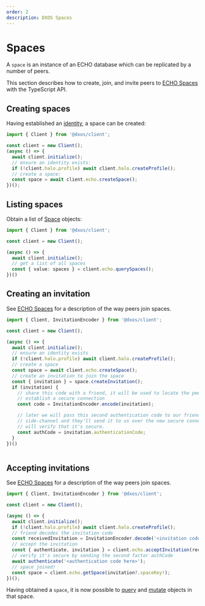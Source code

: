 ```yaml
---
order: 2
description: DXOS Spaces
---
```


# Spaces

A `space` is an instance of an ECHO database which can be replicated by a number of peers.

This section describes how to create, join, and invite peers to [ECHO Spaces](../platform/#spaces) with the TypeScript API.

## Creating spaces

Having established an [identity](./identity), a space can be created:

```ts file=./snippets/create-space.ts#L5-
import { Client } from '@dxos/client';

const client = new Client();
(async () => {
  await client.initialize();
  // ensure an identity exists:
  if (!client.halo.profile) await client.halo.createProfile();
  // create a space:
  const space = await client.echo.createSpace();
})();
```

## Listing spaces

Obtain a list of [Space](/api/@dxos/client/interfaces/Space) objects:

```ts file=./snippets/query-spaces.ts#L5-
import { Client } from '@dxos/client';

const client = new Client();

(async () => {
  await client.initialize();
  // get a list of all spaces
  const { value: spaces } = client.echo.querySpaces();
})()
```

## Creating an invitation

See [ECHO Spaces](../platform/#spaces) for a description of the way peers join spaces.

```ts file=./snippets/invite-to-space.ts#L5-
import { Client, InvitationEncoder } from '@dxos/client';

const client = new Client();

(async () => {
  await client.initialize();
  // ensure an identity exists
  if (!client.halo.profile) await client.halo.createProfile();
  // create a space
  const space = await client.echo.createSpace();
  // create an invitation to join the space
  const { invitation } = space.createInvitation();
  if (invitation) {
    // share this code with a friend, it will be used to locate the peer and
    // establish a secure connection
    const code = InvitationEncoder.encode(invitation);

    // later we will pass this second authentication code to our friend over a
    // side-channel and they'll send it to us over the new secure connection which
    // will verify that it's secure.
    const authCode = invitation.authenticationCode;
  }
})()



```

## Accepting invitations

See [ECHO Spaces](../platform/#spaces) for a description of the way peers join spaces.

```ts file=./snippets/join-space.ts#L5-
import { Client, InvitationEncoder } from '@dxos/client';

const client = new Client();

(async () => {
  await client.initialize();
  if (!client.halo.profile) await client.halo.createProfile();
  // friend decodes the invitation code
  const receivedInvitation = InvitationEncoder.decode('<invitation code here>');
  // accept the invitation
  const { authenticate, invitation } = client.echo.acceptInvitation(receivedInvitation);
  // verify it's secure by sending the second factor authCode
  await authenticate('<authentication code here>');
  // space joined!
  const space = client.echo.getSpace(invitation?.spaceKey!);
})();
```

Having obtained a `space`, it is now possible to [query](./queries) and [mutate](./mutations) objects in that space.